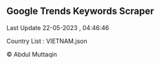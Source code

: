 

## Google Trends Keywords Scraper 
 
Last Update 22-05-2023 , 04:46:46

Country List :
VIETNAM.json



© Abdul Muttaqin 
